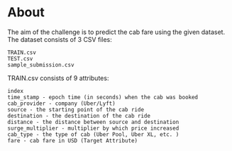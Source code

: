 # About

The aim of the challenge is to predict the cab fare using the given dataset. The dataset consists of 3 CSV files:

    TRAIN.csv
    TEST.csv
    sample_submission.csv

TRAIN.csv consists of 9 attributes:

    index
    time_stamp - epoch time (in seconds) when the cab was booked
    cab_provider - company (Uber/Lyft)
    source - the starting point of the cab ride
    destination - the destination of the cab ride
    distance - the distance between source and destination
    surge_multiplier - multiplier by which price increased
    cab_type - the type of cab (Uber Pool, Uber XL, etc. )
    fare - cab fare in USD (Target Attribute)
